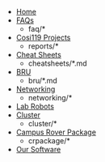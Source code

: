 * [Home](home.md)
* [FAQs](faq/home.md)
    * faq/*
* [Cosi119 Projects](reports/home.md)
    * reports/*
* [Cheat Sheets](cheatsheets/home.md)
    * cheatsheets/*.md
* [BRU](bru/home.md)
    * bru/*.md
* [Networking](networking/SUMMARY.md)
    * networking/*
* [Lab Robots](lab-robots/)
* [Cluster](cluster/home.md)
    * cluster/*
* [Campus Rover Package](crpackage/home.md)
    * crpackage/*
* [Our Software](packages/)
